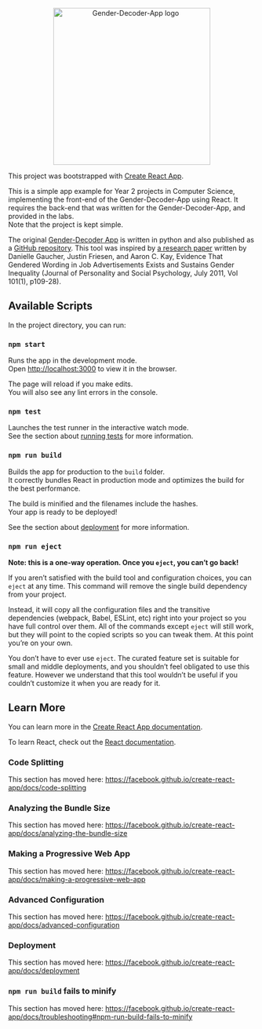 <p align="center">
  <img src="https://github.com/ciseng/gender-decoder-frontend/blob/master/src/Components/addJob/equality-people.png" alt="Gender-Decoder-App logo" width=320px/>
</p>

This project was bootstrapped with [Create React App](https://github.com/facebook/create-react-app).

This is a simple app example for Year 2 projects in Computer Science, implementing the front-end of the Gender-Decoder-App using React.
It requires the back-end that was written for the Gender-Decoder-App, and provided in the labs.  
Note that the project is kept simple.

The original [Gender-Decoder App]( http://gender-decoder.katmatfield.com/) is written in python and also published as a [GitHub repository](https://github.com/lovedaybrooke/gender-decoder). This tool was inspired by [a research paper](http://gender-decoder.katmatfield.com/static/documents/Gaucher-Friesen-Kay-JPSP-Gendered-Wording-in-Job-ads.pdf) written by Danielle Gaucher, Justin Friesen, and Aaron C. Kay, Evidence That Gendered Wording in Job Advertisements Exists and Sustains Gender Inequality (Journal of Personality and Social Psychology, July 2011, Vol 101(1), p109-28).

## Available Scripts

In the project directory, you can run:

### `npm start`

Runs the app in the development mode.<br />
Open [http://localhost:3000](http://localhost:3000) to view it in the browser.

The page will reload if you make edits.<br />
You will also see any lint errors in the console.

### `npm test`

Launches the test runner in the interactive watch mode.<br />
See the section about [running tests](https://facebook.github.io/create-react-app/docs/running-tests) for more information.

### `npm run build`

Builds the app for production to the `build` folder.<br />
It correctly bundles React in production mode and optimizes the build for the best performance.

The build is minified and the filenames include the hashes.<br />
Your app is ready to be deployed!

See the section about [deployment](https://facebook.github.io/create-react-app/docs/deployment) for more information.

### `npm run eject`

**Note: this is a one-way operation. Once you `eject`, you can’t go back!**

If you aren’t satisfied with the build tool and configuration choices, you can `eject` at any time. This command will remove the single build dependency from your project.

Instead, it will copy all the configuration files and the transitive dependencies (webpack, Babel, ESLint, etc) right into your project so you have full control over them. All of the commands except `eject` will still work, but they will point to the copied scripts so you can tweak them. At this point you’re on your own.

You don’t have to ever use `eject`. The curated feature set is suitable for small and middle deployments, and you shouldn’t feel obligated to use this feature. However we understand that this tool wouldn’t be useful if you couldn’t customize it when you are ready for it.

## Learn More

You can learn more in the [Create React App documentation](https://facebook.github.io/create-react-app/docs/getting-started).

To learn React, check out the [React documentation](https://reactjs.org/).

### Code Splitting

This section has moved here: https://facebook.github.io/create-react-app/docs/code-splitting

### Analyzing the Bundle Size

This section has moved here: https://facebook.github.io/create-react-app/docs/analyzing-the-bundle-size

### Making a Progressive Web App

This section has moved here: https://facebook.github.io/create-react-app/docs/making-a-progressive-web-app

### Advanced Configuration

This section has moved here: https://facebook.github.io/create-react-app/docs/advanced-configuration

### Deployment

This section has moved here: https://facebook.github.io/create-react-app/docs/deployment

### `npm run build` fails to minify

This section has moved here: https://facebook.github.io/create-react-app/docs/troubleshooting#npm-run-build-fails-to-minify
